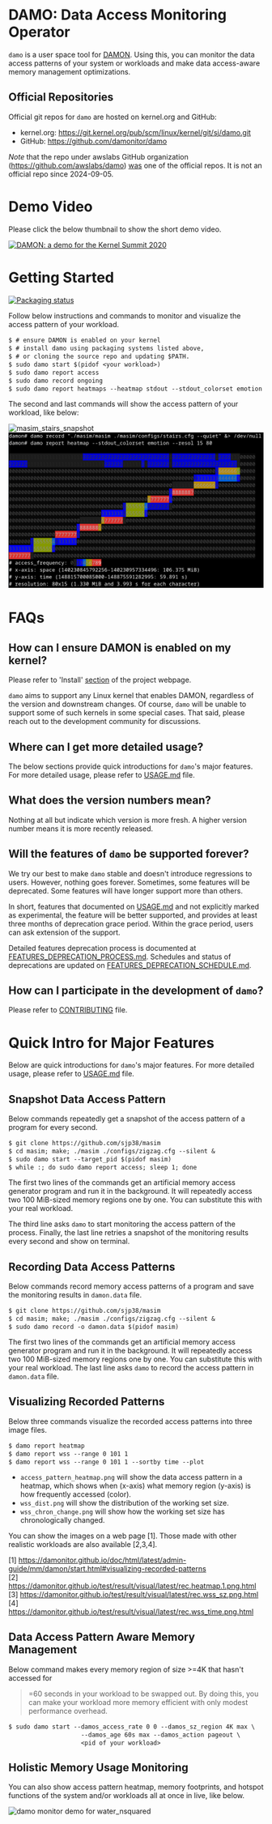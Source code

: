 DAMO: Data Access Monitoring Operator
=====================================

`damo` is a user space tool for [DAMON](https://damonitor.github.io).  Using
this, you can monitor the data access patterns of your system or workloads and
make data access-aware memory management optimizations.



Official Repositories
---------------------

Official git repos for `damo` are hosted on kernel.org and GitHub:

- kernel.org: https://git.kernel.org/pub/scm/linux/kernel/git/sj/damo.git
- GitHub: https://github.com/damonitor/damo

_Note_ that the repo under awslabs GitHub organization
(https://github.com/awslabs/damo)
[was](https://lore.kernel.org/20240813232158.83903-1-sj@kernel.org) one of the
official repos.  It is not an official repo since 2024-09-05.


Demo Video
==========

Please click the below thumbnail to show the short demo video.

[![DAMON: a demo for the Kernel Summit 2020](
http://img.youtube.com/vi/l63eqbVBZRY/0.jpg)](
http://www.youtube.com/watch?v=l63eqbVBZRY
"DAMON: a demo for the Kernel Summit 2020")


Getting Started
===============

[![Packaging status](https://repology.org/badge/vertical-allrepos/damo.svg)](https://repology.org/project/damo/versions)

Follow below instructions and commands to monitor and visualize the access
pattern of your workload.

    $ # ensure DAMON is enabled on your kernel
    $ # install damo using packaging systems listed above,
    $ # or cloning the source repo and updating $PATH.
    $ sudo damo start $(pidof <your workload>)
    $ sudo damo report access
    $ sudo damo record ongoing
    $ sudo damo report heatmaps --heatmap stdout --stdout_colorset emotion

The second and last commands will show the access pattern of your workload,
like below:

![masim_stairs_snapshot](images/masim_stairs_snapshot.png)
![masim stairs heatmap in ascii](https://raw.githubusercontent.com/damonitor/damo/v2.6.0/images/masim_stairs_heatmap_ascii.png)


FAQs
====

How can I ensure DAMON is enabled on my kernel?
-----------------------------------------------

Please refer to 'Install'
[section](https://damonitor.github.io/#install) of the project webpage.

`damo` aims to support any Linux kernel that enables DAMON, regardless of the
version and downstream changes.  Of course, `damo` will be unable to support
some of such kernels in some special cases.  That said, please reach out to the
development community for discussions.


Where can I get more detailed usage?
------------------------------------

The below sections provide quick introductions for `damo`'s major features.
For more detailed usage, please refer to [USAGE.md](https://github.com/damonitor/damo/blob/v2.6.0/USAGE.md) file.


What does the version numbers mean?
-----------------------------------

Nothing at all but indicate which version is more fresh.  A higher version
number means it is more recently released.


Will the features of `damo` be supported forever?
-------------------------------------------------

We try our best to make `damo` stable and doesn't introduce regressions to
users.  However, nothing goes forever.  Sometimes, some features will be
deprecated.  Some features will have longer support more than others.

In short, features that documented on [USAGE.md](https://github.com/damonitor/damo/blob/v2.6.0/USAGE.md) and not explicitly
marked as experimental, the feature will be better supported, and provides at
least three months of deprecation grace period.  Within the grace period, users
can ask extension of the support.

Detailed features deprecation process is documented at
[FEATURES_DEPRECATION_PROCESS.md](FEATURES_DEPRECATION_PROCESS.md).  Schedules
and status of deprecations are updated on
[FEATURES_DEPRECATION_SCHEDULE.md](FEATURES_DEPRECATION_SCHEDULE.md).


How can I participate in the development of `damo`?
---------------------------------------------------

Please refer to
[CONTRIBUTING](https://github.com/damonitor/damo/blob/next/CONTRIBUTING) file.


Quick Intro for Major Features
==============================

Below are quick introductions for `damo`'s major features.
For more detailed usage, please refer to [USAGE.md](https://github.com/damonitor/damo/blob/v2.6.0/USAGE.md) file.


Snapshot Data Access Pattern
----------------------------

Below commands repeatedly get a snapshot of the access pattern of a program for
every second.

    $ git clone https://github.com/sjp38/masim
    $ cd masim; make; ./masim ./configs/zigzag.cfg --silent &
    $ sudo damo start --target_pid $(pidof masim)
    $ while :; do sudo damo report access; sleep 1; done

The first two lines of the commands get an artificial memory access generator
program and run it in the background.  It will repeatedly access two 100
MiB-sized memory regions one by one.  You can substitute this with your real
workload.

The third line asks ``damo`` to start monitoring the access pattern of the
process.  Finally, the last line retries a snapshot of the monitoring results
every second and show on terminal.


Recording Data Access Patterns
------------------------------

Below commands record memory access patterns of a program and save the
monitoring results in `damon.data` file.

    $ git clone https://github.com/sjp38/masim
    $ cd masim; make; ./masim ./configs/zigzag.cfg --silent &
    $ sudo damo record -o damon.data $(pidof masim)

The first two lines of the commands get an artificial memory access generator
program and run it in the background.  It will repeatedly access two 100
MiB-sized memory regions one by one.  You can substitute this with your real
workload.  The last line asks ``damo`` to record the access pattern in
``damon.data`` file.


Visualizing Recorded Patterns
-----------------------------

Below three commands visualize the recorded access patterns into three
image files.

    $ damo report heatmap
    $ damo report wss --range 0 101 1
    $ damo report wss --range 0 101 1 --sortby time --plot

- ``access_pattern_heatmap.png`` will show the data access pattern in a
  heatmap, which shows when (x-axis) what memory region (y-axis) is how
  frequently accessed (color).
- ``wss_dist.png`` will show the distribution of the working set size.
- ``wss_chron_change.png`` will show how the working set size has
  chronologically changed.

You can show the images on a web page [1].  Those made with other realistic
workloads are also available [2,3,4].

[1] https://damonitor.github.io/doc/html/latest/admin-guide/mm/damon/start.html#visualizing-recorded-patterns<br>
[2] https://damonitor.github.io/test/result/visual/latest/rec.heatmap.1.png.html<br>
[3] https://damonitor.github.io/test/result/visual/latest/rec.wss_sz.png.html<br>
[4] https://damonitor.github.io/test/result/visual/latest/rec.wss_time.png.html


Data Access Pattern Aware Memory Management
-------------------------------------------

Below command makes every memory region of size >=4K that hasn't accessed for
>=60 seconds in your workload to be swapped out.  By doing this, you can make
your workload more memory efficient with only modest performance overhead.

    $ sudo damo start --damos_access_rate 0 0 --damos_sz_region 4K max \
                        --damos_age 60s max --damos_action pageout \
                        <pid of your workload>

Holistic Memory Usage Monitoring
--------------------------------

You can also show access pattern heatmap, memory footprints, and hotspot
functions of the system and/or workloads all at once in live, like below.

![damo monitor demo for water_nsquared](images/damo_monitor_holistic.gif)
